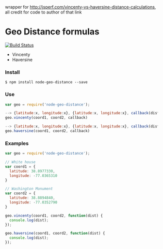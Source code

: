 wrapper for http://jsperf.com/vincenty-vs-haversine-distance-calculations, 
all credit for code to author of that link




# Geo Distance formulas
[![Build Status](https://travis-ci.org/jacksongeller/node-geo-distance.svg)](https://travis-ci.org/jacksongeller/node-geo-distance)
+ Vincenty
+ Haversine






### Install
`$ npm install node-geo-distance --save`



### Use
```js
var geo = require('node-geo-distance');

--> {latitude:x, longitude:x}, {latitude:x, longitude:x}, callback(dist)
geo.vincenty(coord1, coord2, callback)

--> {latitude:x, longitude:x}, {latitude:x, longitude:x}, callback(dist)
geo.haversine(coord1, coord2, callback)
```

### Examples
```js
var geo = require('node-geo-distance');

// White house
var coord1 = {
  latitude: 38.8977330,
  longitude: -77.0365310
}

// Washington Monument
var coord2 = {
  latitude: 38.8894840,
  longitude: -77.0352790
}

geo.vincenty(coord1, coord2, function(dist) {
  console.log(dist);
});

geo.haversine(coord1, coord2, function(dist) {
  console.log(dist);
});
```